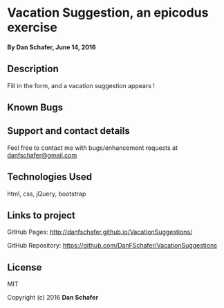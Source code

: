 # Vacation Suggestion, an epicodus exercise

#### By Dan Schafer, June 14, 2016

## Description

Fill in the form, and a vacation suggestion appears !

## Known Bugs


## Support and contact details

Feel free to contact me with bugs/enhancement requests at danfschafer@gmail.com

## Technologies Used

html, css, jQuery, bootstrap

## Links to project

GitHub Pages: http://danfschafer.github.io/VacationSuggestions/

GitHub Repository: https://github.com/DanFSchafer/VacationSuggestions

## License

MIT

Copyright (c) 2016 **Dan Schafer**


